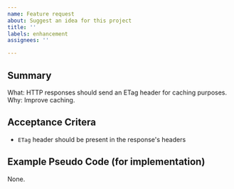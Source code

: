 ```yaml
---
name: Feature request
about: Suggest an idea for this project
title: ''
labels: enhancement
assignees: ''

---
```


Summary
---

What: HTTP responses should send an ETag header for caching purposes.
Why: Improve caching.

Acceptance Critera
---

* `ETag` header should be present in the response's headers

Example Pseudo Code (for implementation)
---

None.
